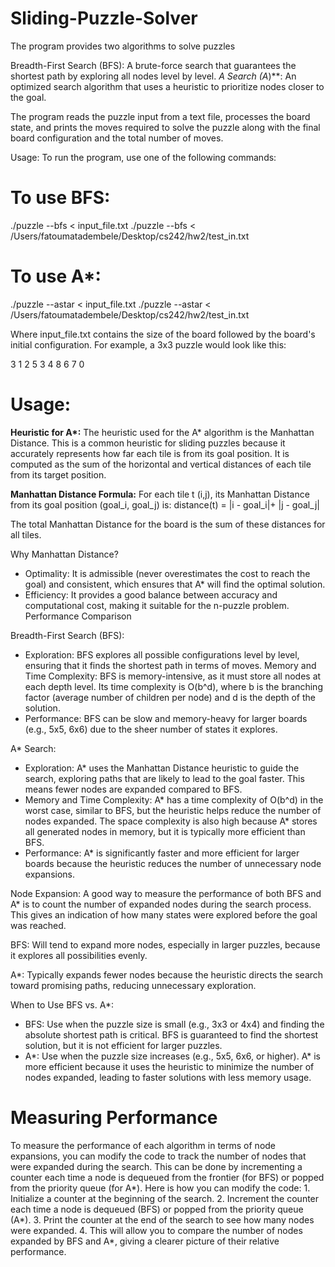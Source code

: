 # Sliding-Puzzle-Solver
The program provides two algorithms to solve puzzles

Breadth-First Search (BFS): A brute-force search that guarantees the shortest path by exploring all nodes level by level.
*A Search (A*)**: An optimized search algorithm that uses a heuristic to prioritize nodes closer to the goal.

The program reads the puzzle input from a text file, processes the board state, and prints the moves required to solve the puzzle 
along with the final board configuration and the total number of moves.


Usage:
To run the program, use one of the following commands:

# To use BFS:
./puzzle --bfs < input_file.txt
./puzzle --bfs  < /Users/fatoumatadembele/Desktop/cs242/hw2/test_in.txt

# To use A*:
./puzzle --astar < input_file.txt
./puzzle --astar  < /Users/fatoumatadembele/Desktop/cs242/hw2/test_in.txt

Where input_file.txt contains the size of the board followed by the board's initial configuration. 
For example, a 3x3 puzzle would look like this:

3
1 2 5
3 4 8
6 7 0

# Usage:

<strong>Heuristic for A*:</strong>
The heuristic used for the A* algorithm is the Manhattan Distance. This is a common heuristic for sliding puzzles because it accurately represents how far each tile is from its goal position. It is computed as the sum of the horizontal and vertical distances of each tile from its target position.

<strong>Manhattan Distance Formula:</strong>
For each tile t (i,j), its Manhattan Distance from its goal position (goal_i, goal_j) is:
    distance(t) = |i - goal_i|+ |j - goal_j|

The total Manhattan Distance for the board is the sum of these distances for all tiles.

Why Manhattan Distance?
- Optimality: It is admissible (never overestimates the cost to reach the goal) and consistent, which ensures that A* will find 
              the optimal solution.
- Efficiency: It provides a good balance between accuracy and computational cost, making it suitable for the n-puzzle problem.
              Performance Comparison

Breadth-First Search (BFS):
- Exploration: BFS explores all possible configurations level by level, ensuring that it finds the shortest path in terms of moves.
               Memory and Time Complexity: BFS is memory-intensive, as it must store all nodes at each depth level. Its time complexity 
               is O(b^d), where b is the branching factor (average number of children per node) and d is the depth of the solution.
- Performance: BFS can be slow and memory-heavy for larger boards (e.g., 5x5, 6x6) due to the sheer number of states it explores.

A* Search:
- Exploration: A* uses the Manhattan Distance heuristic to guide the search, exploring paths that are likely to lead to the goal faster.
               This means fewer nodes are expanded compared to BFS.
- Memory and Time Complexity: A* has a time complexity of O(b^d) in the worst case, similar to BFS, but the heuristic helps reduce 
                              the number of nodes expanded. The space complexity is also high because A* stores all generated nodes in 
                              memory, but it is typically more efficient than BFS.
- Performance: A* is significantly faster and more efficient for larger boards because the heuristic reduces the number of 
               unnecessary node expansions.

Node Expansion:
A good way to measure the performance of both BFS and A* is to count the number of expanded nodes during the search process. 
This gives an indication of how many states were explored before the goal was reached.

BFS: Will tend to expand more nodes, especially in larger puzzles, because it explores all possibilities evenly.

A*: Typically expands fewer nodes because the heuristic directs the search toward promising paths, reducing unnecessary exploration.

When to Use BFS vs. A*:
- BFS: Use when the puzzle size is small (e.g., 3x3 or 4x4) and finding the absolute shortest path is critical. BFS is guaranteed 
       to find the shortest solution, but it is not efficient for larger puzzles.
- A*: Use when the puzzle size increases (e.g., 5x5, 6x6, or higher). A* is more efficient because it uses the heuristic to 
      minimize the number of nodes expanded, leading to faster solutions with less memory usage.

# Measuring Performance

To measure the performance of each algorithm in terms of node expansions, you can modify the code to track the number of nodes 
that were expanded during the search. This can be done by incrementing a counter each time a node is dequeued from the frontier 
(for BFS) or popped from the priority queue (for A*). Here is how you can modify the code:
    1. Initialize a counter at the beginning of the search.
    2. Increment the counter each time a node is dequeued (BFS) or popped from the priority queue (A*).
    3. Print the counter at the end of the search to see how many nodes were expanded.
    4. This will allow you to compare the number of nodes expanded by BFS and A*, giving a clearer picture of their 
    relative performance.
